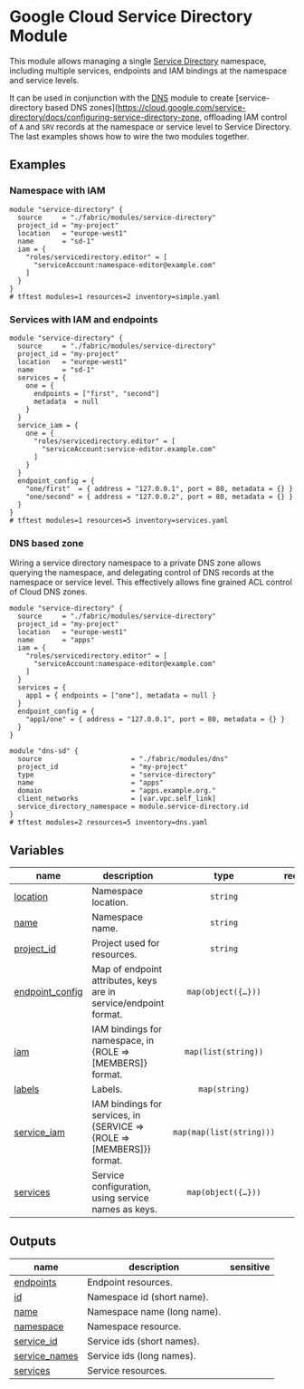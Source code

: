# Google Cloud Service Directory Module

This module allows managing a single [Service Directory](https://cloud.google.com/service-directory) namespace, including multiple services, endpoints and IAM bindings at the namespace and service levels.

It can be used in conjunction with the [DNS](../dns) module to create [service-directory based DNS zones](https://cloud.google.com/service-directory/docs/configuring-service-directory-zone, offloading IAM control of `A` and `SRV` records at the namespace or service level to Service Directory. The last examples shows how to wire the two modules together.


## Examples

### Namespace with IAM

```hcl
module "service-directory" {
  source     = "./fabric/modules/service-directory"
  project_id = "my-project"
  location   = "europe-west1"
  name       = "sd-1"
  iam = {
    "roles/servicedirectory.editor" = [
      "serviceAccount:namespace-editor@example.com"
    ]
  }
}
# tftest modules=1 resources=2 inventory=simple.yaml
```

### Services with IAM and endpoints

```hcl
module "service-directory" {
  source     = "./fabric/modules/service-directory"
  project_id = "my-project"
  location   = "europe-west1"
  name       = "sd-1"
  services = {
    one = {
      endpoints = ["first", "second"]
      metadata  = null
    }
  }
  service_iam = {
    one = {
      "roles/servicedirectory.editor" = [
        "serviceAccount:service-editor.example.com"
      ]
    }
  }
  endpoint_config = {
    "one/first"  = { address = "127.0.0.1", port = 80, metadata = {} }
    "one/second" = { address = "127.0.0.2", port = 80, metadata = {} }
  }
}
# tftest modules=1 resources=5 inventory=services.yaml
```

### DNS based zone

Wiring a service directory namespace to a private DNS zone allows querying the namespace, and delegating control of DNS records at the namespace or service level. This effectively allows fine grained ACL control of Cloud DNS zones.

```hcl
module "service-directory" {
  source     = "./fabric/modules/service-directory"
  project_id = "my-project"
  location   = "europe-west1"
  name       = "apps"
  iam = {
    "roles/servicedirectory.editor" = [
      "serviceAccount:namespace-editor@example.com"
    ]
  }
  services = {
    app1 = { endpoints = ["one"], metadata = null }
  }
  endpoint_config = {
    "app1/one" = { address = "127.0.0.1", port = 80, metadata = {} }
  }
}

module "dns-sd" {
  source                      = "./fabric/modules/dns"
  project_id                  = "my-project"
  type                        = "service-directory"
  name                        = "apps"
  domain                      = "apps.example.org."
  client_networks             = [var.vpc.self_link]
  service_directory_namespace = module.service-directory.id
}
# tftest modules=2 resources=5 inventory=dns.yaml
```
<!-- BEGIN TFDOC -->

## Variables

| name | description | type | required | default |
|---|---|:---:|:---:|:---:|
| [location](variables.tf#L40) | Namespace location. | <code>string</code> | ✓ |  |
| [name](variables.tf#L45) | Namespace name. | <code>string</code> | ✓ |  |
| [project_id](variables.tf#L50) | Project used for resources. | <code>string</code> | ✓ |  |
| [endpoint_config](variables.tf#L18) | Map of endpoint attributes, keys are in service/endpoint format. | <code title="map&#40;object&#40;&#123;&#10;  address  &#61; string&#10;  port     &#61; number&#10;  metadata &#61; map&#40;string&#41;&#10;&#125;&#41;&#41;">map&#40;object&#40;&#123;&#8230;&#125;&#41;&#41;</code> |  | <code>&#123;&#125;</code> |
| [iam](variables.tf#L28) | IAM bindings for namespace, in {ROLE => [MEMBERS]} format. | <code>map&#40;list&#40;string&#41;&#41;</code> |  | <code>&#123;&#125;</code> |
| [labels](variables.tf#L34) | Labels. | <code>map&#40;string&#41;</code> |  | <code>&#123;&#125;</code> |
| [service_iam](variables.tf#L55) | IAM bindings for services, in {SERVICE => {ROLE => [MEMBERS]}} format. | <code>map&#40;map&#40;list&#40;string&#41;&#41;&#41;</code> |  | <code>&#123;&#125;</code> |
| [services](variables.tf#L61) | Service configuration, using service names as keys. | <code title="map&#40;object&#40;&#123;&#10;  endpoints &#61; list&#40;string&#41;&#10;  metadata  &#61; map&#40;string&#41;&#10;&#125;&#41;&#41;">map&#40;object&#40;&#123;&#8230;&#125;&#41;&#41;</code> |  | <code>&#123;&#125;</code> |

## Outputs

| name | description | sensitive |
|---|---|:---:|
| [endpoints](outputs.tf#L17) | Endpoint resources. |  |
| [id](outputs.tf#L22) | Namespace id (short name). |  |
| [name](outputs.tf#L27) | Namespace name (long name). |  |
| [namespace](outputs.tf#L32) | Namespace resource. |  |
| [service_id](outputs.tf#L40) | Service ids (short names). |  |
| [service_names](outputs.tf#L50) | Service ids (long names). |  |
| [services](outputs.tf#L60) | Service resources. |  |

<!-- END TFDOC -->
